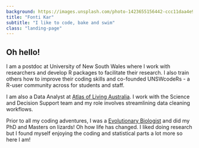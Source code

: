 ```yaml
---
background: https://images.unsplash.com/photo-1423655156442-ccc11daa4e99?crop=entropy&dpr=2&fit=crop&fm=jpg&h=750&ixjsv=2.1.0&ixlib=rb-0.3.5&q=50&w=1450
title: "Fonti Kar"
subtitle: "I like to code, bake and swim"
class: "landing-page"
---
```


## Oh hello!

I am a postdoc at University of New South Wales where I work with researchers and develop R packages to facilitate their research. I also train others how to improve their coding skills and co-founded UNSWcodeRs - a R-user community across for students and staff. 

I am also a Data Analyst at [Atlas of Living Australia](). I work with the Science and Decision Support team and my role involves streamlining data cleaning workflows. 

Prior to all my coding adventures, I was a [Evolutionary Biologist]() and did my PhD and Masters on lizards! Oh how life has changed. I liked doing research but I found myself enjoying the coding and statistical parts a lot more so here I am! 


